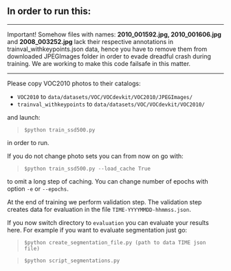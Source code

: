 ## In order to run this:

---

Important! Somehow files with names: **2010_001592.jpg, 2010_001606.jpg** and **2008_003252.jpg** lack their respective annotations in trainval_withkeypoints.json data, hence you have to remove them from downloaded JPEGImages folder in order to evade dreadful crash during training. We are working to make this code failsafe in this matter.

---

Please copy VOC2010 photos to their catalogs:
- `VOC2010` to `data/datasets/VOC/VOCdevkit/VOC2010/JPEGImages/`
- `trainval_withkeypoints` to `data/datasets/VOC/VOCdevkit/VOC2010/`

and launch:
> `$python train_ssd500.py`

in order to run.

If you do not change photo sets you can from now on go with:
> `$python train_ssd500.py --load_cache True`

to omit a long step of caching. You can change number of epochs with option `-e` or `--epochs`.

At the end of training we perform validation step. The validation step creates data for evaluation in the file `TIME-YYYYMMDD-hhmmss.json`.

If you now switch directory to `evaluation` you can evaluate your results here. For example if you want to evaluate segmentation just go:

>`$python create_segmentation_file.py (path to data TIME json file)`

>`$python script_segmentations.py`
